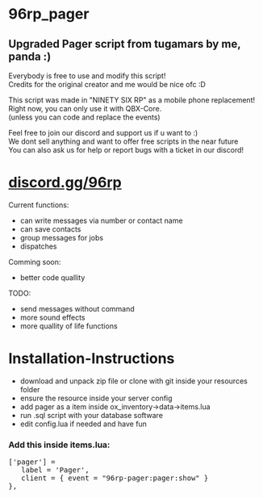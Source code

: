 # 96rp_pager
<h2>Upgraded Pager script from tugamars by me, panda :)</h2>
<p>
Everybody is free to use and modify this script!<br>
Credits for the original creator and me would be nice ofc :D<br>
</p>
<p>
This script was made in "NINETY SIX RP" as a mobile phone replacement!<br>
Right now, you can only use it with QBX-Core.<br>
(unless you can code and replace the events)<br>
</p>
<p>
Feel free to join our discord and support us if u want to :)<br>
We dont sell anything and want to offer free scripts in the near future<br>
You can also ask us for help or report bugs with a ticket in our discord!
</p>
<h1><a href="https://discord.gg/96rp">discord.gg/96rp</a></h1>
Current functions:
<ul>
   <li>can write messages via number or contact name</li>
   <li>can save contacts</li>
   <li>group messages for jobs</li>
   <li>dispatches</li>
</ul>

Comming soon:
<ul>
   <li>better code quallity</li>
</ul>
   

TODO:
<ul>
   <li>send messages without command</li>
   <li>more sound effects</li>
   <li>more quallity of life functions</li>
</ul>


<h1>Installation-Instructions</h1>
<ul>
   <li>download and unpack zip file or clone with git inside your resources folder</li>
   <li>ensure the resource inside your server config</li>
   <li>add pager as a item inside ox_inventory->data->items.lua</li>
   <li>run .sql script with your database software</li>
   <li>edit config.lua if needed and have fun</li>
</ul>

<h3>Add this inside items.lua:</h3>
<pre>
['pager'] =
   label = 'Pager',
   client = { event = "96rp-pager:pager:show" }
},
</pre>

